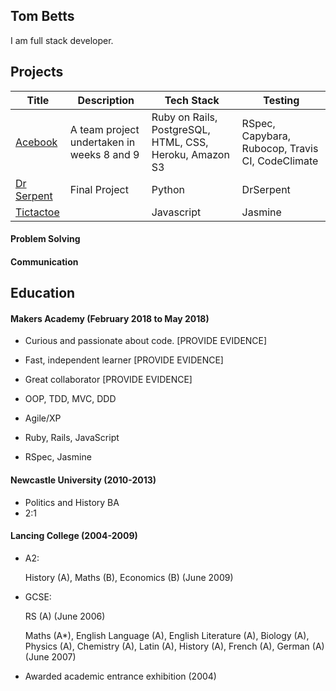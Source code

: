 ## Tom Betts
I am full stack developer.

## Projects

| Title | Description | Tech Stack | Testing |
|---|---|---|---|
| [Acebook](https://github.com/julesnuggy/acebook-byte-3) | A team project undertaken in weeks 8 and 9 | Ruby on Rails,  PostgreSQL, HTML, CSS, Heroku, Amazon S3  |  RSpec, Capybara, Rubocop, Travis CI, CodeClimate |
| [Dr Serpent](https://github.com/DrSerpent/DrSerpent) | Final Project  | Python | DrSerpent |
| [Tictactoe](https://github.com/T-Betts/tictactoe-javascript) | | Javascript | Jasmine |

#### Problem Solving

#### Communication

## Education

#### Makers Academy (February 2018 to May 2018)

- Curious and passionate about code. [PROVIDE EVIDENCE]
- Fast, independent learner [PROVIDE EVIDENCE]
- Great collaborator [PROVIDE EVIDENCE]

- OOP, TDD, MVC, DDD
- Agile/XP
- Ruby, Rails, JavaScript
- RSpec, Jasmine

#### Newcastle University (2010-2013)

- Politics and History BA
- 2:1

#### Lancing College (2004-2009)

- A2:

  History (A), Maths (B), Economics (B) (June 2009)

- GCSE:

  RS (A) (June 2006)

  Maths (A*), English Language (A),
  English Literature (A), Biology (A), Physics (A),
  Chemistry (A), Latin (A), History (A), French (A),
  German (A) (June 2007)

- Awarded academic entrance exhibition (2004)
